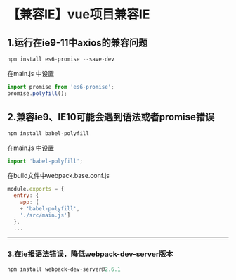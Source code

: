 # 【兼容IE】vue项目兼容IE

## 1.运行在ie9-11中axios的兼容问题

```javascript
npm install es6-promise --save-dev
```

在main.js 中设置

```javascript
import promise from 'es6-promise';
promise.polyfill();
```

## 2.兼容ie9、IE10可能会遇到语法或者promise错误

```javascript
npm install babel-polyfill
```

在main.js 中设置

```javascript
import 'babel-polyfill';
```

在build文件中webpack.base.conf.js

```javascript
module.exports = {
  entry: {
    app: [
    + 'babel-polyfill',
    './src/main.js']
  },
  ...
```

---

### 3.在ie报语法错误，降低webpack-dev-server版本

```javascript
npm install webpack-dev-server@2.6.1
```

